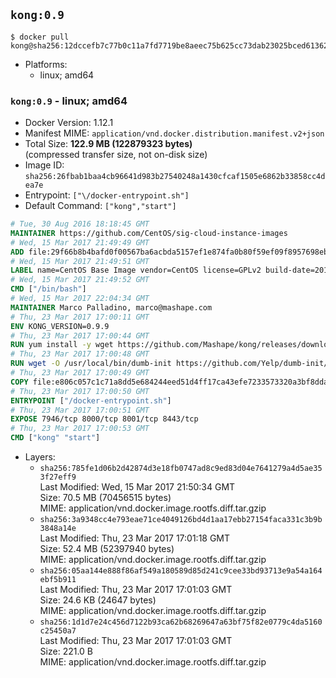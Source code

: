 ## `kong:0.9`

```console
$ docker pull kong@sha256:12dccefb7c77b0c11a7fd7719be8aeec75b625cc73dab23025bced61362e43c5
```

-	Platforms:
	-	linux; amd64

### `kong:0.9` - linux; amd64

-	Docker Version: 1.12.1
-	Manifest MIME: `application/vnd.docker.distribution.manifest.v2+json`
-	Total Size: **122.9 MB (122879323 bytes)**  
	(compressed transfer size, not on-disk size)
-	Image ID: `sha256:26fbab1baa4cb96641d983b27540248a1430cfcaf1505e6862b33858cc4dea7e`
-	Entrypoint: `["\/docker-entrypoint.sh"]`
-	Default Command: `["kong","start"]`

```dockerfile
# Tue, 30 Aug 2016 18:18:45 GMT
MAINTAINER https://github.com/CentOS/sig-cloud-instance-images
# Wed, 15 Mar 2017 21:49:49 GMT
ADD file:29f66b8b4bafd0f00567ba6acbda5157ef1e874fa0b80f59ef09f8957698eb33 in / 
# Wed, 15 Mar 2017 21:49:51 GMT
LABEL name=CentOS Base Image vendor=CentOS license=GPLv2 build-date=20170315
# Wed, 15 Mar 2017 21:49:52 GMT
CMD ["/bin/bash"]
# Wed, 15 Mar 2017 22:04:34 GMT
MAINTAINER Marco Palladino, marco@mashape.com
# Thu, 23 Mar 2017 17:00:11 GMT
ENV KONG_VERSION=0.9.9
# Thu, 23 Mar 2017 17:00:44 GMT
RUN yum install -y wget https://github.com/Mashape/kong/releases/download/$KONG_VERSION/kong-$KONG_VERSION.el7.noarch.rpm &&     yum clean all
# Thu, 23 Mar 2017 17:00:48 GMT
RUN wget -O /usr/local/bin/dumb-init https://github.com/Yelp/dumb-init/releases/download/v1.1.3/dumb-init_1.1.3_amd64 &&     chmod +x /usr/local/bin/dumb-init
# Thu, 23 Mar 2017 17:00:49 GMT
COPY file:e806c057c1c71a8dd5e684244eed51d4ff17ca43efe7233573320a3bf8dda3a4 in /docker-entrypoint.sh 
# Thu, 23 Mar 2017 17:00:50 GMT
ENTRYPOINT ["/docker-entrypoint.sh"]
# Thu, 23 Mar 2017 17:00:51 GMT
EXPOSE 7946/tcp 8000/tcp 8001/tcp 8443/tcp
# Thu, 23 Mar 2017 17:00:53 GMT
CMD ["kong" "start"]
```

-	Layers:
	-	`sha256:785fe1d06b2d42874d3e18fb0747ad8c9ed83d04e7641279a4d5ae353f27eff9`  
		Last Modified: Wed, 15 Mar 2017 21:50:34 GMT  
		Size: 70.5 MB (70456515 bytes)  
		MIME: application/vnd.docker.image.rootfs.diff.tar.gzip
	-	`sha256:3a9348cc4e793eae71ce4049126bd4d1aa17ebb27154faca331c3b9b3848a14e`  
		Last Modified: Thu, 23 Mar 2017 17:01:18 GMT  
		Size: 52.4 MB (52397940 bytes)  
		MIME: application/vnd.docker.image.rootfs.diff.tar.gzip
	-	`sha256:05aa144e888f86af549a180589d85d241c9cee33bd93713e9a54a164ebf5b911`  
		Last Modified: Thu, 23 Mar 2017 17:01:03 GMT  
		Size: 24.6 KB (24647 bytes)  
		MIME: application/vnd.docker.image.rootfs.diff.tar.gzip
	-	`sha256:1d1d7e24c456d7122b93ca62b68269647a63bf75f82e0779c4da5160c25450a7`  
		Last Modified: Thu, 23 Mar 2017 17:01:03 GMT  
		Size: 221.0 B  
		MIME: application/vnd.docker.image.rootfs.diff.tar.gzip
